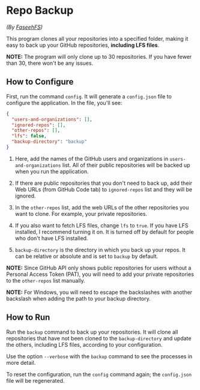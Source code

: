 # Repo Backup

_(By [FaseehFS](https://github.com/faseehfs/))_

This program clones all your repositories into a specified folder, making it easy to back up your GitHub repositories, **including LFS files**.

**NOTE:** The program will only clone up to 30 repositories. If you have fewer than 30, there won't be any issues.

## How to Configure

First, run the command `config`. It will generate a `config.json` file to configure the application. In the file, you'll see:

```json
{
  "users-and-organizations": [],
  "ignored-repos": [],
  "other-repos": [],
  "lfs": false,
  "backup-directory": "backup"
}
```

1. Here, add the names of the GitHub users and organizations in `users-and-organizations` list. All of their public repositories will be backed up when you run the application.

2. If there are public repositories that you don't need to back up, add their Web URLs (from GitHub Code tab) to `ignored-repos` list and they will be ignored.

3. In the `other-repos` list, add the web URLs of the other repositories you want to clone. For example, your private repositories.

4. If you also want to fetch LFS files, change `lfs` to `true`. If you have LFS installed, I recommend turning it on. It is turned off by default for people who don't have LFS installed.

5. `backup-directory` is the directory in which you back up your repos. It can be relative or absolute and is set to `backup` by default.

**NOTE:** Since GitHub API only shows public repositories for users without a Personal Access Token (PAT), you will need to add your private repositories to the `other-repos` list manually.

**NOTE:** For Windows, you will need to escape the backslashes with another backslash when adding the path to your backup directory.

## How to Run

Run the `backup` command to back up your repositories. It will clone all repositories that have not been cloned to the `backup-directory` and update the others, including LFS files, according to your configuration.

Use the option `--verbose` with the `backup` command to see the processes in more detail.

To reset the configuration, run the `config` command again; the `config.json` file will be regenerated.

